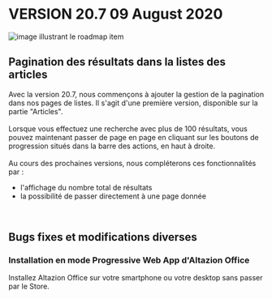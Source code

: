 <div class='releaseNotesVersion'>
<div class='titreEtDate'><h1>VERSION 20.7 <span class='date-release'>09 August 2020</span></h1></div>
<div class='releasesImportantes'>
<!-- item 14535 -->
<div class='roadmapItem'>
<div class='image'><img src='https://altazion.blob.core.windows.net/public/roadmap/20-7-pagination.png' alt='image illustrant le roadmap item' /></div>
<div class='titre'><h2>Pagination des résultats dans la listes des articles</h2></div>
<div class='description'><div>Avec la version 20.7, nous commençons à ajouter la gestion de la pagination dans nos pages de listes. Il s'agit d'une première version, disponible sur la partie &quot;Articles&quot;.</div><div><br></div><div>Lorsque vous effectuez une recherche avec plus de 100 résultats, vous pouvez maintenant passer de page en page en cliquant sur les boutons de progression situés dans la barre des actions, en haut à droite.&nbsp;</div><div><br></div><div>Au cours des prochaines versions, nous compléterons ces fonctionnalités par :</div><div><ul><li>l'affichage du nombre total de résultats</li><li>la possibilité de passer directement à une page donnée</li></ul></div><div><br></div></div>
</div>
</div>
<h2>Bugs fixes et modifications diverses</h2>
<div class='bugsEtMod'>
<div class='correctionsOuMod'>
<div class='titre'><h3>Installation en mode Progressive Web App d'Altazion Office</h3></div>
<div class='description'><div>Installez Altazion Office sur votre smartphone ou votre desktop sans passer par le Store.&nbsp;</div></div>
</div>
</div>
</div>

